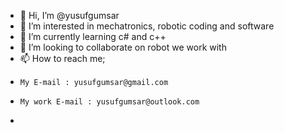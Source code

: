 - 👋 Hi, I’m @yusufgumsar
- 👀 I’m interested in mechatronics, robotic coding and software
- 🌱 I’m currently learning c# and c++
- 💞️ I’m looking to collaborate on robot we work with
- 📫 How to reach me;
-     My E-mail : yusufgumsar@gmail.com
-     My work E-mail : yusufgumsar@outlook.com
-     
<!---
yusufgumsar/yusufgumsar is a ✨ special ✨ repository because its `README.md` (this file) appears on your GitHub profile.
You can click the Preview link to take a look at your changes.
--->

